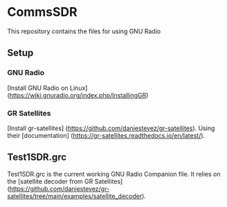 # CommsSDR
This repository contains the files for using GNU Radio

## Setup
### GNU Radio
[Install GNU Radio on Linux] (https://wiki.gnuradio.org/index.php/InstallingGR)

### GR Satellites
[Install gr-satellites] (https://github.com/daniestevez/gr-satellites). Using their [documentation] (https://gr-satellites.readthedocs.io/en/latest/).

## Test1SDR.grc
Test1SDR.grc is the current working GNU Radio Companion file. 
It relies on the [satellite decoder from GR Satellites] (https://github.com/daniestevez/gr-satellites/tree/main/examples/satellite_decoder). 

